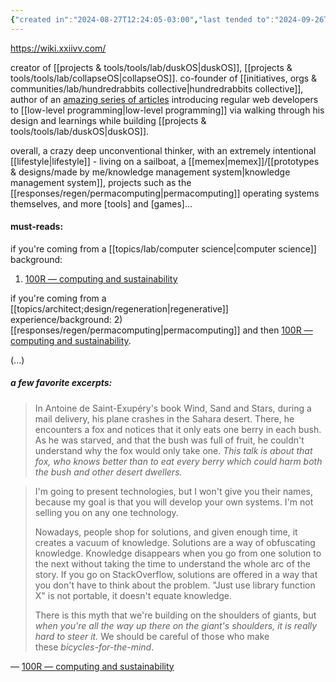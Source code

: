 ```yaml
---
{"created in":"2024-08-27T12:24:05-03:00","last tended to":"2024-09-26T15:23:11-03:00","tags":["person","permacomputing","regeneration","lab","design","OSdesign","🌿"],"dg-publish":true,"relevancescore":94,"notestage":["🌿"],"permalink":"/people/references/lab/devine-lu-linvega/","dgPassFrontmatter":true,"created":"2024-08-27T12:24:05.811-03:00","updated":"2024-09-26T15:23:12.224-03:00"}
---
```


https://wiki.xxiivv.com/

creator of [[projects & tools/tools/lab/duskOS\|duskOS]], [[projects & tools/tools/lab/collapseOS\|collapseOS]]. co-founder of [[initiatives, orgs & communities/lab/hundredrabbits collective\|hundredrabbits collective]], author of an [amazing series of articles](http://tumbleforth.hardcoded.net/) introducing regular web developers to [[low-level programming\|low-level programming]] via walking through his design and learnings while building [[projects & tools/tools/lab/duskOS\|duskOS]].

overall, a crazy deep unconventional thinker, with an extremely intentional [[lifestyle\|lifestyle]] - living on a sailboat, a [[memex\|memex]]/[[prototypes & designs/made by me/knowledge management system\|knowledge management system]], projects such as the [[responses/regen/permacomputing\|permacomputing]] operating systems themselves, and more [tools] and [games]...

#### must-reads:

if you're coming from a [[topics/lab/computer science\|computer science]] background:
1) [100R — computing and sustainability](https://100r.co/site/computing_and_sustainability.html)

if you're coming from a [[topics/architect;design/regeneration\|regenerative]] experience/background:
2) [[responses/regen/permacomputing\|permacomputing]] and then [100R — computing and sustainability](https://100r.co/site/computing_and_sustainability.html).

(...)

##### a few favorite excerpts:

> In Antoine de Saint-Exupéry's book Wind, Sand and Stars, during a mail delivery, his plane crashes in the Sahara desert. There, he encounters a fox and notices that it only eats one berry in each bush. As he was starved, and that the bush was full of fruit, he couldn't understand why the fox would only take one. *This talk is about that fox, who knows better than to eat every berry which could harm both the bush and other desert dwellers.*

> I'm going to present technologies, but I won't give you their names, because my goal is that you will develop your own systems. I'm not selling you on any one technology.
> 
> Nowadays, people shop for solutions, and given enough time, it creates a vacuum of knowledge. Solutions are a way of obfuscating knowledge. Knowledge disappears when you go from one solution to the next without taking the time to understand the whole arc of the story. If you go on StackOverflow, solutions are offered in a way that you don't have to think about the problem. "Just use library function X" is not portable, it doesn't equate knowledge.
> 
> There is this myth that we're building on the shoulders of giants, but *when you're all the way up there on the giant's shoulders, it is really hard to steer it.* We should be careful of those who make these _bicycles-for-the-mind_.

— [100R — computing and sustainability](https://100r.co/site/computing_and_sustainability.html)